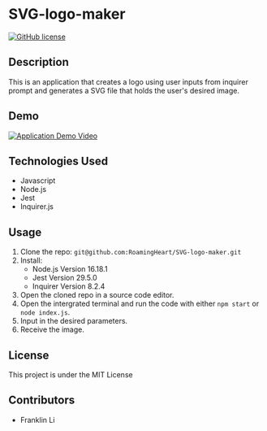 # SVG-logo-maker
[![GitHub license](https://img.shields.io/badge/license-MIT-blue.svg)](https://github.com/RoamingHeart/SVG-logo-maker)

## Description
This is an application that creates a logo using user inputs from inquirer prompt and generates a SVG file that holds the user's desired image.

## Demo
[![Application Demo Video](https://img.youtube.com/vi/-ZAfRyCHSbc/maxresdefault.jpg)](https://youtu.be/-ZAfRyCHSbc)

## Technologies Used
* Javascript
* Node.js
* Jest
* Inquirer.js

## Usage
1. Clone the repo: `git@github.com:RoamingHeart/SVG-logo-maker.git`
2. Install:
    * Node.js Version 16.18.1
    * Jest Version 29.5.0
    * Inquirer Version 8.2.4
3. Open the cloned repo in a source code editor.
4. Open the intergrated terminal and run the code with either `npm start` or `node index.js`.
5. Input in the desired parameters.
6. Receive the image.

## License
This project is under the MIT License

## Contributors
* Franklin Li
